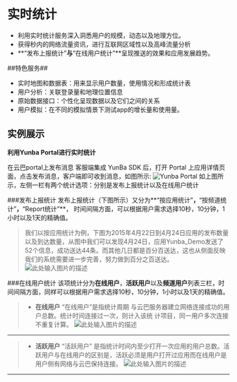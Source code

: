 # 实时统计

 - 利用实时统计服务深入洞悉用户的规模，动态以及地理方位。
 - 获得秒内的网络流量资讯，进行互联网区域性以及高峰流量分析
 - **“发布上报统计”**与**“在线用户统计”**呈现推送的效果和应用发展趋势。

##特色服务##

 -  实时地图和数据表：用来显示用户数量，使用情况和形成统计表
 - 用户分析：关联登录量和地理位置信息
 - 原始数据接口：个性化呈现数据以及它们之间的关系
 - 用户模拟：在不同的模拟情景下测试app的增长量和使用量。

## 实例展示 ##
 
**利用Yunba Portal进行实时统计**

在云巴portal上发布消息 客服端集成 YunBa SDK 后，打开 Portal 上应用详情页面，点击发布消息，客户端即可收到消息，如图所示:
![Yunba Portal][1]
如上图所示，左侧一栏有两个统计选项：分别是发布上报统计以及在线用户统计

###发布上报统计
  发布上报统计（下图所示）又分为**“按应用统计”**，**“按频道统计”**，**“Report统计”**，   时间间隔方面，可以根据用户需求选择10秒，10分钟，1小时以及1天的精确值。

>我们以按应用统计为例，下图为2015年4月22日到4月24日应用的发布数量以及到达数量，从图中我们可以发现4月24日，应用Yunba_Demo发送了52个信息，成功送达44条。而其他几日都是百分百送达，这也从侧面反映我们的系统需要进一步完善，努力做到百分之百送达。
![此处输入图片的描述][2]

###在线用户统计
   该项统计分为**在线用户**，**活跃用户**以及**频道用户**列表三栏，时间间隔方面，同样可以根据用户需求选择10秒，10分钟，1小时以及1天的精确值。
>* **在线用户**
“在线用户”是指统计周期 与云巴服务器建立网络连接成功的用户总数。统计时间连接过一次，则计入该统	计项目，同一用户多次连接不重复计算。
![此处输入图片的描述][3]

---
>* **活跃用户**
“活跃用户” 是指统计时间内至少打开一次应用的用户总数。活跃用户与在线用户的区别是，活跃必须是用户打开过应用而在线用户是用户侧有网络与云巴保持连接。
![此处输入图片的描述][4]


---




  [1]: https://cloud.githubusercontent.com/assets/12043658/7466741/ea284dc8-f31b-11e4-937f-519c501aec4b.png
  [2]: https://cloud.githubusercontent.com/assets/12043658/7466743/ebaf61c2-f31b-11e4-96cc-d5a84b5ab927.png
  [3]: https://cloud.githubusercontent.com/assets/12043658/7466744/ecb594a6-f31b-11e4-93e0-53007f4b2b93.png
  [4]: https://cloud.githubusercontent.com/assets/12043658/7466745/edb888ae-f31b-11e4-8916-89572fa6ce2f.png